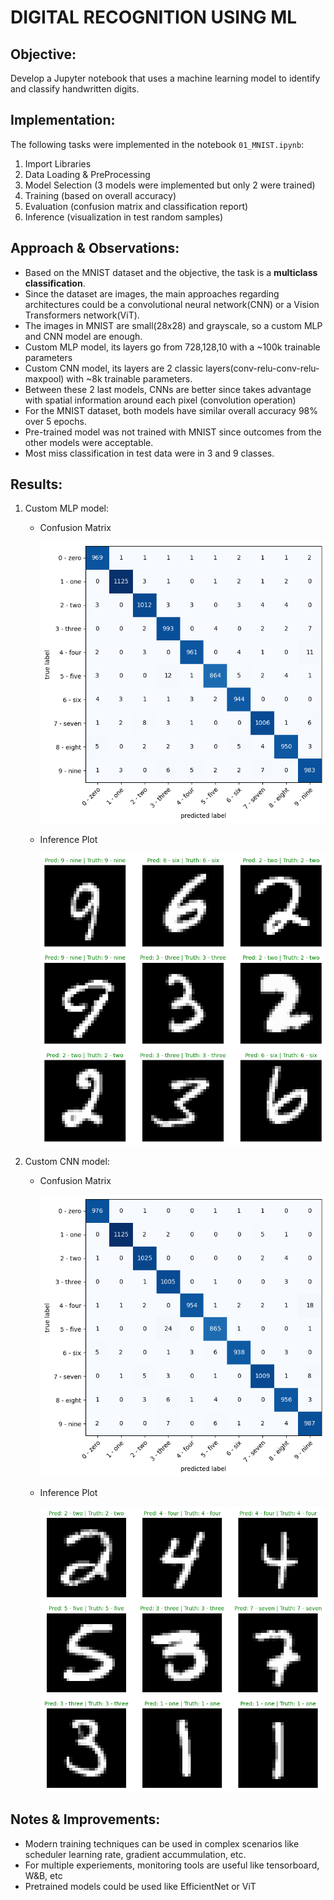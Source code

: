 
# DIGITAL RECOGNITION USING ML

## Objective:

Develop a Jupyter notebook that uses a machine learning model to identify and classify
handwritten digits.

## Implementation:

The following tasks were implemented in the notebook `01_MNIST.ipynb`:
1. Import Libraries
2. Data Loading & PreProcessing
3. Model Selection (3 models were implemented but only 2 were trained)
4. Training (based on overall accuracy)
5. Evaluation (confusion matrix and classification report)
6. Inference (visualization in test random samples)

## Approach & Observations:

* Based on the MNIST dataset and the objective, the task is a **multiclass classification**.
* Since the dataset are images, the main approaches regarding architectures could be a convolutional neural network(CNN) or a Vision Transformers network(ViT).
* The images in MNIST are small(28x28) and grayscale, so a custom MLP and CNN model are enough.
* Custom MLP model, its layers go from 728,128,10 with a ~100k trainable parameters
* Custom CNN model, its layers are 2 classic layers(conv-relu-conv-relu-maxpool) with ~8k trainable parameters.
* Between these 2 last models, CNNs are better since takes advantage with spatial information around each pixel (convolution operation)
* For the MNIST dataset, both models have similar overall accuracy 98% over 5 epochs.
* Pre-trained model was not trained with MNIST since outcomes from the other models were acceptable.
* Most miss classification in test data were in 3 and 9 classes.

## Results:

1. Custom MLP model:

    * Confusion Matrix

        ![](images/mlp_cm.png)

    * Inference Plot

        ![](images/mlp_results.png)

2. Custom CNN model:

    * Confusion Matrix

        ![](images/cnn_cm.png)

    * Inference Plot

        ![](images/cnn_results.png)


## Notes & Improvements:
* Modern training techniques can be used in complex scenarios like scheduler learning rate, gradient accummulation, etc.
* For multiple experiements, monitoring tools are useful like tensorboard, W&B, etc
* Pretrained models could be used like EfficientNet or ViT